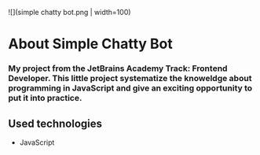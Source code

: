 ![](simple chatty bot.png | width=100)
# About Simple Chatty Bot
### My project from the JetBrains Academy Track: Frontend Developer. This little project systematize the knoweldge about programming in JavaScript and give an exciting opportunity to put it into practice.
## Used technologies
* JavaScript

